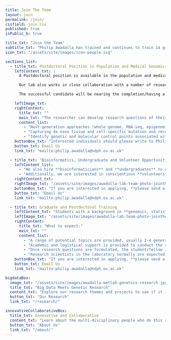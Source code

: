 ```yaml
---
title: Join The Team
layout: join
permalink: /join/
cssfield: join.css
published: true
isPublic_b: true

title_txt: "Join the Team"
subtitle_txt: "Philip Awadalla has trained and continues to train 14 graduate students and PDFs, and many of his former students have gone on to become university faculty and postdoctoral fellows. Our preference is to take on Ph.D. students but we are also willing to supervise M.Sc. students."
icon_txt: "/assets/site/images/icon-people.svg"

sections_list:
  - title_txt: Postdoctoral Position in Population and Medical Genomics
    leftContent_txt: |
      A Postdoctoral position is available in the population and medical genomics laboratory of Philip Awadalla in Toronto at the University of Toronto and Ontario Institute for Cancer Research. The lab focuses on analysis, development of methods and sequencing experiments studying the evolutionary genomics of aging processes (including mutation and recombination), disease and cancer evolution using data from large longitudinal population cohorts that we oversee (e.g. <a href="https://portal.partnershipfortomorrow.ca">Canadian Partnership for Tomorrow Project</a>). 

      Our lab also works in close collaboration with a number of research laboratories in Toronto and internationally, including new programs within the Ontario Institute of Cancer Research and Princess Margaret Hospital, and projects related to dementia and aging-related neurological processes. Our Genome Canada platform for genomics and bioinformatics (the <a href="http://genome-cdic.ca">Genome Canada Canadian Data Integration Centre</a>) supports much of our initiatives. 

      The successful candidate will be nearing the completion/having a PhD or equivalent postdoctoral training in genomics or population/ statistical genetics. Postdoctoral research scientists can work on projects of their choosing related to the labs current projects. Some recent publications from the lab are listed below.

    leftImage_txt:
    rightContent:
      title_txt: ""
      main_txt: "The researcher can develop research questions of their choosing but possible projects can include: "
      content_list:
        - "Next-generation approaches (whole genome, RNA-seq, epigenomic, long-read and single-cell) integrating population genetic approaches for genomic studies of large population cohorts. Our lab is directing the longitudinal collection of genomic material in Canada's national populations cohort, the Canadian Partnership for Tomorrow Project, which has enlisted 315,000 participants across Canada with administrative health data (EHRs) and physical measures."
        - "Capturing de novo tissue and cell-specific mutation and recombination events from normal or malignant tissue including single cell applications. Fitness consequences of mutations from genome-wide collections of empirical population and comparative data."
        - "Identify genetic and molecular control points associated with simple and complex disorders oncological/hematological phenotypes or diseases including immunodeficiencies, child-hood cancer, and age-related clonal hematopoiesis (ARCH). "
    buttonBox_txt: "Interested individuals should please write to Philip Awadalla (philip.awadalla@ndph.ox.ac.uk). "
    button_txt: Email Us
    link_txt: "mailto:philip.awadalla@ndph.ox.ac.uk"

  - title_txt: "Bioinformatics, Undergraduate and Volunteer Opportunities"
    leftContent_list: 
      - "We also hire **bioinformaticians** and **undergraduates** to assist with research projects being conducted in the lab" 
      - "Additionally, we are interested in conscientious **volunteers** and if performance is satisfactory this can lead to being hired as a paid assistant during the summer months."
    rightContent_txt:
    rightImage_txt: "/assets/site/images/awadalla-lab-team-photo-jointheteam2.jpg"
    buttonBox_txt: "If you are interested in applying, **please send a CV and a statement of why you would like to do research in our lab.**"
    button_txt: "Email Us"
    link_txt: "mailto:philip.awadalla@ndph.ox.ac.uk"

  - title_txt: Graduate and Postdoctoral Training
    leftContent_txt: "Students with a background in **genomics, statistical genetics and evolutionary biology** having an interest in **medical genomics, population genetics, and genomics of infectious disease** are especially welcome. Students with strengths in other areas such as computational and statistical biology will also be considered."
    leftImage_txt: "/assets/site/images/awadalla-lab-team-photo-jointheteam1.jpg"
    rightContent:
      title_txt: "What to expect:"
      main_txt: ""
      content_list:
        - "A range of potential topics are provided, usually 2-4 general problems are discussed. We are also happy to entertain projects that the student might suggest, so long as they are sufficiently innovative."
        - "Academic and logistical support is provided to conduct the research throughout the duration of the program."
        - "Once research questions are formulated, the student/fellow is encouraged to develop new avenues and questions related to the problem."
        - "Research scientists in the laboratory normally are expected to publish 4-6 journal articles from their time in the lab. This enables them to be in a better position to obtain post-doctoral or academic positions."
    buttonBox_txt: "If you are interested in applying, **please send a CV and a statement of why you would like to do research in our lab.**"
    button_txt: Email Us
    link_txt: "mailto:philip.awadalla@ndph.ox.ac.uk"

bigdataBox:
  image_txt: "/assets/site/images/awadalla-wetlab-genetics-research.jpg"
  title_txt: "Big Data Meets Genetic Research"
  content_txt: "Explore our research themes and projects to see if it is of interest to you."
  button_txt: "Our Research"
  link_txt: "/research/"

innovativeCollaborativeBox:
  title_txt: Innovative and Collaborative
  content_txt: "Learn about the multi-disciplinary people who do this research and the lively culture they encourage."
  button_txt: "About Us"
  link_txt: "/about/"   
---
```

